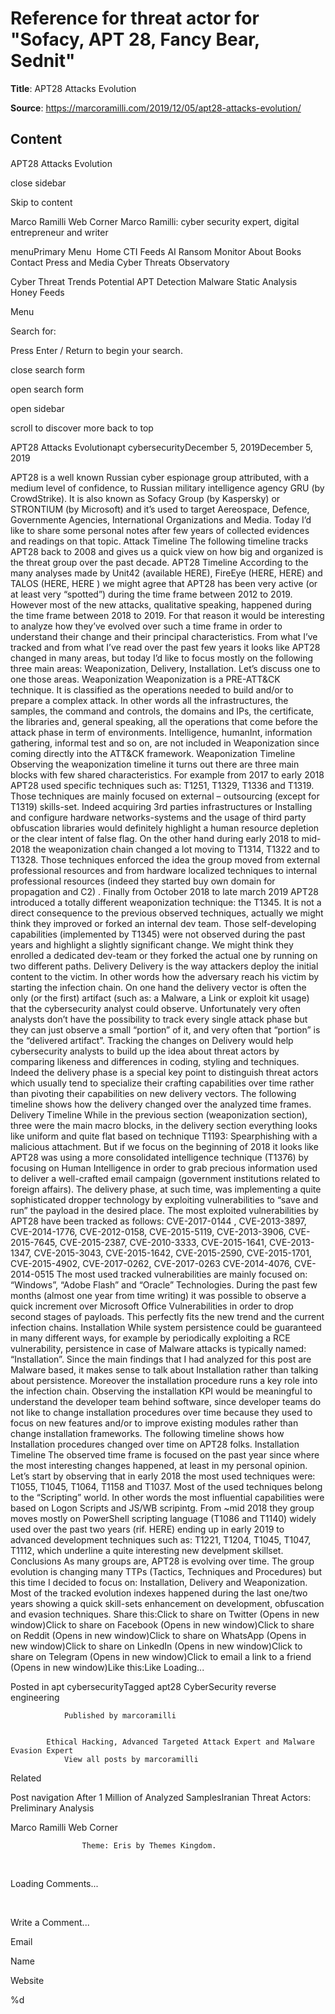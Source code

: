 # Reference for threat actor for "Sofacy, APT 28, Fancy Bear, Sednit"

**Title**: APT28 Attacks Evolution

**Source**: https://marcoramilli.com/2019/12/05/apt28-attacks-evolution/

## Content









APT28 Attacks Evolution

































































 
close sidebar


Skip to content





Marco Ramilli Web Corner
Marco Ramilli: cyber security expert, digital entrepreneur and writer 

menuPrimary Menu 
Home
CTI Feeds
AI Ransom Monitor
About
Books
Contact
Press and Media
Cyber Threats Observatory

Cyber Threat Trends
Potential APT Detection
Malware Static Analysis
Honey Feeds


 Menu





Search for:




Press Enter / Return to begin your search.

close search form




open search form






open sidebar





scroll to discover more
back to top










APT28 Attacks Evolutionapt cybersecurityDecember 5, 2019December 5, 2019 








APT28 is a well known Russian cyber espionage group attributed, with a medium level of confidence, to Russian military intelligence agency GRU (by CrowdStrike). It is also known as Sofacy Group (by Kaspersky) or STRONTIUM (by Microsoft) and it’s used to target Aereospace, Defence, Governmente Agencies, International Organizations and Media. 
Today I’d like to share some personal notes after few years of collected evidences and readings on that topic.
Attack Timeline
The following timeline tracks APT28 back to 2008 and gives us a quick view on how big and organized is the threat group over the past decade.
APT28 Timeline
According to the many analyses made by Unit42 (available HERE),   FireEye (HERE,  HERE) and TALOS (HERE, HERE ) we might agree that APT28 has been very active (or at least very “spotted”) during the time frame between 2012 to 2019. However most of the new attacks, qualitative speaking, happened during the time frame between 2018 to 2019. For that reason it would be interesting to analyze how they’ve evolved over such a time frame in order to understand their change and their principal characteristics. From what I’ve tracked and from what I’ve read over the past few years it looks like APT28 changed in many areas, but today I’d like to focus mostly on the following three main areas: Weaponization, Delivery, Installation. Let’s discuss one to one those areas.
Weaponization
Weaponization is a PRE-ATT&CK technique. It is classified as the operations needed to build and/or to prepare a complex attack. In other words all the infrastructures, the samples, the command and controls, the domains and IPs, the certificate, the libraries and, general speaking, all the operations that come before the attack phase in term of environments. Intelligence, humanInt, information gathering, informal test and so on, are not included in Weaponization since coming directly into the ATT&CK framework.
Weaponization Timeline
Observing the weaponization timeline it turns out there are three main blocks with few shared characteristics. For example from 2017 to early 2018 APT28 used specific techniques such as: T1251, T1329, T1336 and T1319. Those techniques are mainly focused on  external – outsourcing (except for T1319) skills-set. Indeed acquiring 3rd parties infrastructures or Installing and configure hardware networks-systems and the usage of third party obfuscation libraries would definitely highlight a human resource depletion or the clear intent of false flag. On the other hand during early 2018 to mid-2018 the weaponization chain changed a lot moving to T1314, T1322 and to T1328. Those techniques enforced the idea the group moved from external professional resources and from hardware localized techniques to internal professional resources (indeed they started buy own domain for propagation and C2) . Finally from October 2018 to late march 2019 APT28 introduced a totally different weaponization technique: the T1345. It  is not a direct consequence to the previous observed techniques, actually we might think they improved or forked an internal dev team. Those self-developing capabilities (implemented by T1345) were not observed during the past years and highlight a slightly significant change. We might think they enrolled a dedicated dev-team or they forked the actual one by running on two different paths.
Delivery
Delivery is the way  attackers deploy the initial content to the victim.  In other words how the adversary reach his victim by starting the infection chain. On one hand the delivery vector is often the only (or the first) artifact (such as: a Malware, a Link or exploit kit usage) that the cybersecurity analyst could observe. Unfortunately very often analysts don’t have the possibility to track every single attack phase but they can just observe a small “portion” of it, and very often that “portion” is the “delivered artifact”. Tracking the changes on Delivery would help cybersecurity analysts to build up the idea about threat actors by comparing likeness and differences in coding, styling and techniques. Indeed the delivery phase is a special key point to distinguish threat actors which usually tend to specialize their crafting capabilities over time rather than pivoting their capabilities on new delivery vectors. The following timeline  shows how the delivery changed over the analyzed time frames.
Delivery Timeline
While in the previous section (weaponization section), three were the main macro blocks, in the delivery section everything looks like uniform and quite flat based on technique T1193: Spearphishing with a malicious attachment. But if we focus on the beginning of 2018 it looks like APT28 was using a more consolidated intelligence technique (T1376) by focusing on Human Intelligence in order to grab precious information used to deliver a well-crafted email campaign (government institutions related to foreign affairs). The delivery phase, at such time, was implementing a quite sophisticated dropper technology by exploiting vulnerabilities to “save and run” the payload in the desired place. The most exploited vulnerabilities by APT28 have been tracked as follows:
CVE-2017-0144 , CVE-2013-3897, CVE-2014-1776, CVE-2012-0158, CVE-2015-5119, CVE-2013-3906, CVE-2015-7645, CVE-2015-2387, CVE-2010-3333, CVE-2015-1641, CVE-2013-1347, CVE-2015-3043, CVE-2015-1642, CVE-2015-2590, CVE-2015-1701, CVE-2015-4902, CVE-2017-0262, CVE-2017-0263 CVE-2014-4076, CVE-2014-0515
The most used tracked vulnerabilities are mainly focused on: “Windows”, “Adobe Flash” and “Oracle” Technologies. During the past few months (almost one year from time writing) it was possible to observe a quick increment over Microsoft Office Vulnerabilities in order to drop second stages of payloads. This perfectly fits the new trend and the current infection chains.
Installation
While system persistence could be guaranteed in many different ways, for example by periodically exploiting a RCE vulnerability, persistence in case of Malware attacks is typically named: “Installation”. Since the main findings that I had analyzed for this post are Malware based, it makes sense to talk about Installation rather than talking about persistence. Moreover the installation procedure runs a key role into the infection chain. Observing the installation KPI would be meaningful to understand the developer team behind software, since developer teams do not like to change installation procedures over time because they used to focus on new features and/or to improve existing modules rather than  change installation frameworks. The following timeline shows how Installation procedures changed over time on APT28 folks.
Installation  Timeline
The observed time frame is focused on the past year since where   the most interesting changes happened, at least in my personal opinion. Let’s start by observing that in early 2018 the most used techniques were: T1055, T1045, T1064, T1158 and T1037. Most of the used techniques belong to the “Scripting” world. In other words the most influential capabilities were based on Logon Scripts and JS/WB scripintg. From ~mid 2018 they group moves mostly on PowerShell scripting language (T1086 and  T1140)  widely used over the past two years (rif. HERE) ending up in early 2019 to advanced development techniques such as: T1221, T1204, T1045, T1047, T1112, which underline a quite interesting new develpment skillset.
Conclusions
As many groups are, APT28 is evolving over time. The group evolution is changing many TTPs (Tactics, Techniques and Procedures) but this time I decided to focus on: Installation, Delivery and Weaponization. Most of the tracked evolution indexes happened during the last one/two years showing a quick skill-sets enhancement on development, obfuscation and evasion techniques. 
Share this:Click to share on Twitter (Opens in new window)Click to share on Facebook (Opens in new window)Click to share on Reddit (Opens in new window)Click to share on WhatsApp (Opens in new window)Click to share on LinkedIn (Opens in new window)Click to share on Telegram (Opens in new window)Click to email a link to a friend (Opens in new window)Like this:Like Loading...

Posted in apt cybersecurityTagged apt28 CyberSecurity reverse engineering






 


				Published by marcoramilli 


			Ethical Hacking, Advanced Targeted Attack Expert and Malware Evasion Expert			
				View all posts by marcoramilli			





Related


Post navigation
After 1 Million of Analyzed SamplesIranian Threat Actors: Preliminary Analysis
 










Marco Ramilli Web Corner


					
					
					Theme: Eris by Themes Kingdom.
				







 














 




















































































Loading Comments...



 


Write a Comment...




Email



Name



Website

















































%d


